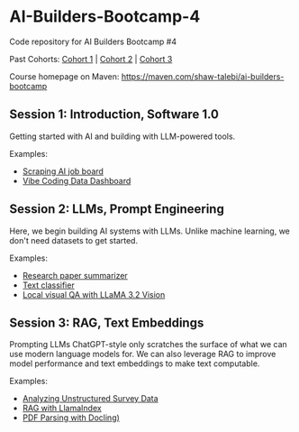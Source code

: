 # AI-Builders-Bootcamp-4
Code repository for AI Builders Bootcamp #4

Past Cohorts: [Cohort 1](https://github.com/ShawhinT/AI-Builders-Bootcamp-1) | [Cohort 2](https://github.com/ShawhinT/AI-Builders-Bootcamp-2) | [Cohort 3](https://github.com/ShawhinT/AI-Builders-Bootcamp-3)

Course homepage on Maven: https://maven.com/shaw-talebi/ai-builders-bootcamp

## Session 1: Introduction, Software 1.0
Getting started with AI and building with LLM-powered tools.

Examples:
- [Scraping AI job board](https://github.com/ShawhinT/AI-Builders-Bootcamp-4/blob/main/session-1/example_1-scrape_job_board.ipynb)
- [Vibe Coding Data Dashboard](https://github.com/ShawhinT/AI-Builders-Bootcamp-4/blob/main/session-1/example_2-job_dashboard_vibed.py)

## Session 2: LLMs, Prompt Engineering
Here, we begin building AI systems with LLMs. Unlike machine learning, we don't need datasets to get started.

Examples:
- [Research paper summarizer](https://github.com/ShawhinT/AI-Builders-Bootcamp-4/blob/main/session-2/example_1-paper_summarizer.ipynb)
- [Text classifier](https://github.com/ShawhinT/AI-Builders-Bootcamp-4/blob/main/session-2/example_2-text-classifier.ipynb)
- [Local visual QA with LLaMA 3.2 Vision](https://github.com/ShawhinT/AI-Builders-Bootcamp-4/blob/main/session-2/example_3-local_visual_QA.ipynb)

## Session 3: RAG, Text Embeddings
Prompting LLMs ChatGPT-style only scratches the surface of what we can use modern language models for. We can also leverage RAG to improve model performance and text embeddings to make text computable.

Examples:
- [Analyzing Unstructured Survey Data](https://github.com/ShawhinT/AI-Builders-Bootcamp-4/blob/main/session-4/example_1-unstructured_survey_analysis.ipynb)
- [RAG with LlamaIndex](https://github.com/ShawhinT/AI-Builders-Bootcamp-4/blob/main/session-3/example_2-rag_with_llamaindex.ipynb)
- [PDF Parsing with Docling)](https://github.com/ShawhinT/AI-Builders-Bootcamp-4/blob/main/session-3/example_3-pdf_parsing_docling.ipynb)
